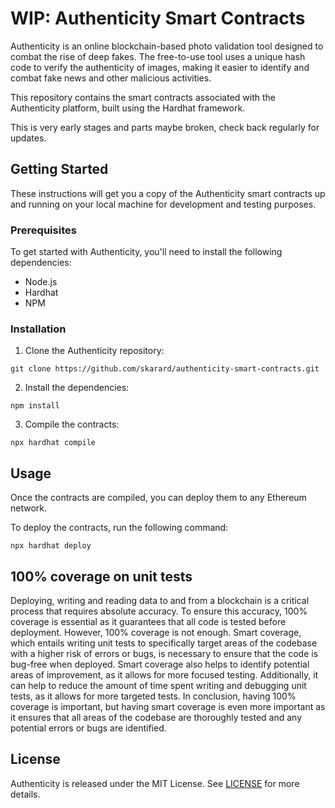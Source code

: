 # WIP: Authenticity Smart Contracts

Authenticity is an online blockchain-based photo validation tool designed to combat the rise of deep fakes. The free-to-use tool uses a unique hash code to verify the authenticity of images, making it easier to identify and combat fake news and other malicious activities.

This repository contains the smart contracts associated with the Authenticity platform, built using the Hardhat framework.

This is very early stages and parts maybe broken, check back regularly for updates.

## Getting Started

These instructions will get you a copy of the Authenticity smart contracts up and running on your local machine for development and testing purposes. 

### Prerequisites

To get started with Authenticity, you'll need to install the following dependencies:

* Node.js
* Hardhat
* NPM

### Installation

1. Clone the Authenticity repository:
```
git clone https://github.com/skarard/authenticity-smart-contracts.git
```
2. Install the dependencies:
```
npm install
```
3. Compile the contracts:
```
npx hardhat compile
```

## Usage

Once the contracts are compiled, you can deploy them to any Ethereum network.

To deploy the contracts, run the following command:
```
npx hardhat deploy
```

## 100% coverage on unit tests
Deploying, writing and reading data to and from a blockchain is a critical process that requires absolute accuracy. To ensure this accuracy, 100% coverage is essential as it guarantees that all code is tested before deployment. However, 100% coverage is not enough. Smart coverage, which entails writing unit tests to specifically target areas of the codebase with a higher risk of errors or bugs, is necessary to ensure that the code is bug-free when deployed. Smart coverage also helps to identify potential areas of improvement, as it allows for more focused testing. Additionally, it can help to reduce the amount of time spent writing and debugging unit tests, as it allows for more targeted tests. In conclusion, having 100% coverage is important, but having smart coverage is even more important as it ensures that all areas of the codebase are thoroughly tested and any potential errors or bugs are identified.


## License

Authenticity is released under the MIT License. See [LICENSE](https://github.com/skarard/authenticity-smart-contracts/blob/master/LICENSE) for more details.
